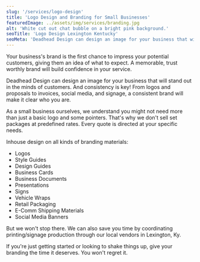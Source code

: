 ```yaml
---
slug: '/services/logo-design'
title: 'Logo Design and Branding for Small Businesses'
featuredImage: ../assets/img/services/branding.jpg
alt: 'White cut out chat bubble on a bright pink background.'
seoTitle: 'Logo Design Lexington Kentucky'
seoMeta: 'Deadhead Design can design an image for your business that will stand out in the minds of customers. Your business's brand is the first chance to impress your potential customers, giving them an idea of what to expect. A memorable, trust worthly brand will build confidence in your service.'
---
```


Your business's brand is the first chance to impress your potential customers, giving them an idea of what to expect. A memorable, trust worthly brand will build confidence in your service.

Deadhead Design can design an image for your business that will stand out in the minds of customers. And consistency is key! From logos and proposals to invoices, social media, and signage, a consistent brand will make it clear who you are.

As a small business ourselves, we understand you might not need more than just a basic logo and some pointers. That's why we don't sell set packages at predefined rates. Every quote is directed at your specific needs.

Inhouse design on all kinds of branding materials:

- Logos
- Style Guides
- Design Guides
- Business Cards
- Business Documents
- Presentations
- Signs
- Vehicle Wraps
- Retail Packaging
- E-Comm Shipping Materials
- Social Media Banners

But we won't stop there. We can also save you time by coordinating printing/signage production through our local vendors in Lexington, Ky.

If you're just getting started or looking to shake things up, give your branding the time it deserves. You won't regret it.
